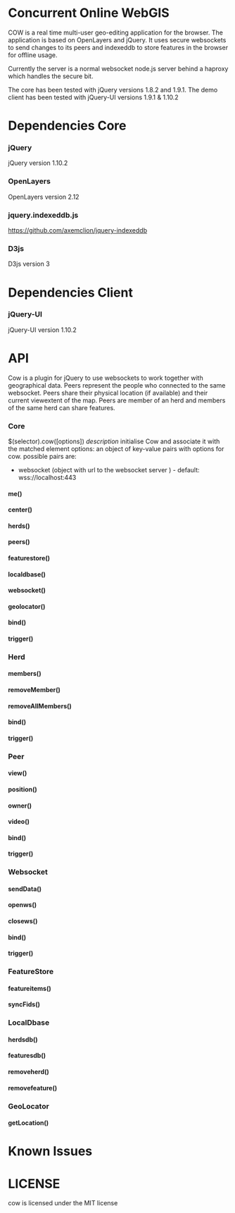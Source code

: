 Concurrent Online WebGIS
========================

COW is a real time multi-user geo-editing application for the browser. The application is based on OpenLayers and jQuery. It uses secure websockets to send changes to its peers and indexeddb to store features in the browser for offline usage.

Currently the server is a normal websocket node.js server behind a haproxy which handles the secure bit.

The core has been tested with jQuery versions 1.8.2 and 1.9.1. The demo client has been tested with jQuery-UI versions 1.9.1 & 1.10.2

Dependencies Core
=================

### jQuery ###
jQuery version 1.10.2

### OpenLayers ###
OpenLayers version 2.12

### jquery.indexeddb.js ###
https://github.com/axemclion/jquery-indexeddb

### D3js ###
D3js version 3


Dependencies Client
===================

### jQuery-UI ###
jQuery-UI version 1.10.2

API
===
Cow is a plugin for jQuery to use websockets to work together with geographical data. Peers represent the people who connected to the same websocket. Peers share their physical location (if available) and their current viewextent of the map. Peers are member of an herd and members of the same herd can share features. 

### Core
$(selector).cow([options])
*description* initialise Cow and associate it with the matched element
options: an object of key-value pairs with options for cow.
possible pairs are:
 * websocket (object with url to the websocket server ) - default: wss://localhost:443 
 
#### me()

#### center()
#### herds()
#### peers()
#### featurestore()
#### localdbase()
#### websocket()
#### geolocator()
#### bind()
#### trigger()

### Herd
#### members()
#### removeMember()
#### removeAllMembers()
#### bind()
#### trigger()

### Peer
#### view()
#### position()
#### owner()
#### video()
#### bind()
#### trigger()

### Websocket
#### sendData()
#### openws()
#### closews()
#### bind()
#### trigger()

### FeatureStore
#### featureitems()
#### syncFids()

### LocalDbase
#### herdsdb()
#### featuresdb()
#### removeherd()
#### removefeature()

### GeoLocator
#### getLocation()


Known Issues
============



LICENSE
=======

cow is licensed under the MIT license
